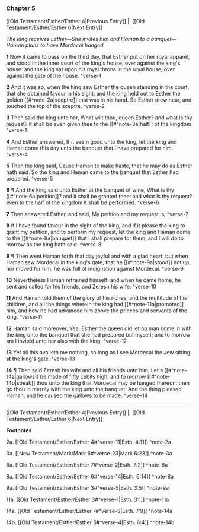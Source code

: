 ### Chapter 5

[[Old Testament/Esther/Esther 4|Previous Entry]]  ||  [[Old Testament/Esther/Esther 6|Next Entry]]

*The king receives Esther—She invites him and Haman to a banquet—Haman plans to have Mordecai hanged.*

**1**  Now it came to pass on the third day, that Esther put on her royal apparel, and stood in the inner court of the king's house, over against the king's house: and the king sat upon his royal throne in the royal house, over against the gate of the house. ^verse-1

**2**  And it was so, when the king saw Esther the queen standing in the court, that she obtained favour in his sight: and the king held out to Esther the golden [[#^note-2a|sceptre]] that was in his hand. So Esther drew near, and touched the top of the sceptre. ^verse-2

**3**  Then said the king unto her, What wilt thou, queen Esther? and what is thy request? it shall be even given thee to the [[#^note-3a|half]] of the kingdom. ^verse-3

**4**  And Esther answered, If it seem good unto the king, let the king and Haman come this day unto the banquet that I have prepared for him. ^verse-4

**5**  Then the king said, Cause Haman to make haste, that he may do as Esther hath said. So the king and Haman came to the banquet that Esther had prepared. ^verse-5

**6**  ¶ And the king said unto Esther at the banquet of wine, What is thy [[#^note-6a|petition]]? and it shall be granted thee: and what is thy request? even to the half of the kingdom it shall be performed. ^verse-6

**7**  Then answered Esther, and said, My petition and my request is; ^verse-7

**8**  If I have found favour in the sight of the king, and if it please the king to grant my petition, and to perform my request, let the king and Haman come to the [[#^note-8a|banquet]] that I shall prepare for them, and I will do to morrow as the king hath said. ^verse-8

**9**  ¶ Then went Haman forth that day joyful and with a glad heart: but when Haman saw Mordecai in the king's gate, that he [[#^note-9a|stood]] not up, nor moved for him, he was full of indignation against Mordecai. ^verse-9

**10**  Nevertheless Haman refrained himself: and when he came home, he sent and called for his friends, and Zeresh his wife. ^verse-10

**11**  And Haman told them of the glory of his riches, and the multitude of his children, and all the things wherein the king had [[#^note-11a|promoted]] him, and how he had advanced him above the princes and servants of the king. ^verse-11

**12**  Haman said moreover, Yea, Esther the queen did let no man come in with the king unto the banquet that she had prepared but myself; and to morrow am I invited unto her also with the king. ^verse-12

**13**  Yet all this availeth me nothing, so long as I see Mordecai the Jew sitting at the king's gate. ^verse-13

**14**  ¶ Then said Zeresh his wife and all his friends unto him, Let a [[#^note-14a|gallows]] be made of fifty cubits high, and to morrow [[#^note-14b|speak]] thou unto the king that Mordecai may be hanged thereon: then go thou in merrily with the king unto the banquet. And the thing pleased Haman; and he caused the gallows to be made. ^verse-14


---
[[Old Testament/Esther/Esther 4|Previous Entry]]  ||  [[Old Testament/Esther/Esther 6|Next Entry]]


**Footnotes**


2a. [[Old Testament/Esther/Esther 4#^verse-11|Esth. 4:11]] ^note-2a

3a. [[New Testament/Mark/Mark 6#^verse-23|Mark 6:23]] ^note-3a

6a. [[Old Testament/Esther/Esther 7#^verse-2|Esth. 7:2]] ^note-6a

8a. [[Old Testament/Esther/Esther 6#^verse-14|Esth. 6:14]] ^note-8a

9a. [[Old Testament/Esther/Esther 3#^verse-5|Esth. 3:5]] ^note-9a

11a. [[Old Testament/Esther/Esther 3#^verse-1|Esth. 3:1]] ^note-11a

14a. [[Old Testament/Esther/Esther 7#^verse-9|Esth. 7:9]] ^note-14a

14b. [[Old Testament/Esther/Esther 6#^verse-4|Esth. 6:4]] ^note-14b